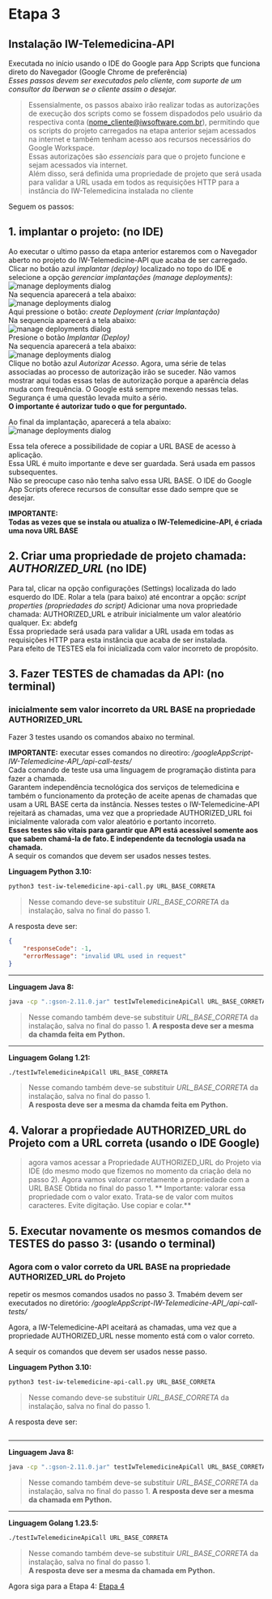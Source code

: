 # Etapa 3  
## Instalação IW-Telemedicina-API
  
Executada no início usando o IDE do Google para App Scripts que funciona direto do Navegador (Google Chrome de preferência)  
*Esses passos devem ser executados pelo cliente, com suporte de um consultor da Iberwan se o cliente assim o desejar.*
  
>Essensialmente, os passos abaixo irão realizar todas as autorizações de execução dos scripts como se fossem dispadodos pelo usuário da respectiva conta (<nome_cliente@iwsoftware.com.br>),
permitindo que os scripts do projeto carregados na etapa anterior sejam acessados na internet e também tenham acesso aos recursos necessários do Google Workspace.  
Essas autorizações são *essenciais* para que o projeto funcione e sejam acessados via internet.  
Além disso, será definida uma propriedade de projeto que será usada para validar a URL usada em todos as requisições HTTP
para a instância do IW-Telemedicina instalada no cliente  

Seguem os passos:  

## 1. **implantar o projeto:**  (no IDE)
Ao executar o ultimo passo da etapa anterior estaremos com o Navegador aberto no projeto do IW-Telemedicine-API que acaba de ser carregado.  
Clicar no botão azul *implantar (deploy)* localizado no topo do IDE e selecione a opção *gerenciar implantações (manage deployments)*:  
![manage deployments dialog](./Screenshot-gas-gerenciar-implantacao-0.png)  
Na sequencia aparecerá a tela abaixo:  
![manage deployments dialog](./Screenshot-gas-gerenciar-implantacao-1-criar-implantacao.png)  
Aqui pressione o botão: *create Deployment (criar Implantação)*  
Na sequencia aparecerá a tela abaixo:  
![manage deployments dialog](./Screenshot-gas-gerenciar-implantacao-2-implantar.png)  
Presione o botão *Implantar (Deploy)*  
Na sequencia aparecerá a tela abaixo:  
![manage deployments dialog](./Screenshot-gas-gerenciar-implantacao-3-autorizar-acesso.png)  
Clique no botão azul *Autorizar Acesso*.
Agora, uma série de telas associadas ao processo de autorização irão se suceder.
Não vamos mostrar aqui todas essas telas de autorização porque a aparência delas muda com frequência.
O Google está sempre mexendo nessas telas. Segurança é uma questão levada muito a sério.  
**O importante é autorizar tudo o que for perguntado.**  

Ao final da implantação, aparecerá a tela abaixo:  
![manage deployments dialog](./Screenshot-gas-gerenciar-implantacao-5-concluido.png)  

Essa tela oferece a possibilidade de copiar a URL BASE de acesso à aplicação.  
Essa URL é muito importante e deve ser guardada. Será usada em passos subsequentes.  
Não se preocupe caso não tenha salvo essa URL BASE. O IDE do Google App Scripts oferece recursos de consultar esse dado sempre que se desejar.   
  
**IMPORTANTE:**   
**Todas as vezes que se instala ou atualiza o IW-Telemedicine-API, é criada uma nova URL BASE**  

## 2. Criar uma propriedade de projeto chamada: *AUTHORIZED_URL* (no IDE)  
Para tal, clicar na opção configurações (Settings) localizada do lado esquerdo do IDE.
Rolar a tela (para baixo) até encontrar a opção: *script properties (propriedades do script)*
Adicionar uma nova propriedade chamada: AUTHORIZED_URL e atribuir inicialmente um valor aleatório qualquer. Ex: abdefg  
Essa propriedade será usada para validar a URL usada em todas as requisições HTTP para esta instância que acaba de ser instalada.  
Para efeito de TESTES ela foi inicializada com valor incorreto de propósito.

## 3. Fazer TESTES de chamadas da API: (no terminal)  
### inicialmente sem valor incorreto da URL BASE na propriedade AUTHORIZED_URL  

Fazer 3 testes usando os comandos abaixo no terminal.  
  
**IMPORTANTE:** executar esses comandos no direotiro: *<diretorio-temporario>/googleAppScript-IW-Telemedicine-API_<TAG>/api-call-tests/*   
Cada comando de teste usa uma linguagem de programação distinta para fazer a chamada.  
Garantem independência tecnológica dos serviços de telemedicina e também o funcionamento da proteção de aceite apenas de chamadas que usam
a URL BASE certa da instância.
Nesses testes o IW-Telemedicine-API rejeitará as chamadas, uma vez que a propriedade AUTHORIZED_URL foi inicialmente valorada com valor aleatório e portanto incorreto.  
**Esses testes são vitais para garantir que API está acessivel somente aos que sabem chamá-la de fato. E independente da tecnologia usada na chamada.**  
A sequir os comandos que devem ser usados nesses testes.  

**Linguagem Python 3.10:**  
```bash  
python3 test-iw-telemedicine-api-call.py URL_BASE_CORRETA
```  
>Nesse comando deve-se substituir *URL_BASE_CORRETA* da instalação, salva no final do passo 1.

A resposta deve ser:  
```json  
{
    "responseCode": -1,
    "errorMessage": "invalid URL used in request"
}
```

---  

**Linguagem Java 8:**  
```bash
java -cp ".:gson-2.11.0.jar" testIwTelemedicineApiCall URL_BASE_CORRETA 
```  
>Nesse comando também deve-se substituir *URL_BASE_CORRETA* da instalação, salva no final do passo 1.
**A resposta deve ser a mesma da chamda feita em Python.**  

---  

**Linguagem Golang 1.21:**  
```bash  
./testIwTelemedicineApiCall URL_BASE_CORRETA
```  
>Nesse comando também deve-se substituir *URL_BASE_CORRETA* da instalação, salva no final do passo 1.  
**A resposta deve ser a mesma da chamda feita em Python.**  

## 4. Valorar a propŕiedade AUTHORIZED_URL do Projeto com a URL correta (usando o IDE Google)
> agora vamos acessar a Propriedade AUTHORIZED_URL do Projeto via IDE (do mesmo modo que fizemos no momento da criação dela no passo 2).
Agora vamos valorar corretamente a propriedade com a URL BASE Obtida no final do passo 1.
** Importante: valorar essa propriedade com o valor exato. Trata-se de valor com muitos caracteres. Evite digitação. Use copiar e colar.**  
  
## 5. Executar novamente os mesmos comandos de TESTES do passo 3:  (usando o terminal)
### Agora com o valor correto da URL BASE na propriedade AUTHORIZED_URL do Projeto  

repetir os mesmos comandos usados no passo 3. Tmabém devem ser executados no diretório: *<diretorio-temporario>/googleAppScript-IW-Telemedicine-API_<TAG>/api-call-tests/*  

Agora, a IW-Telemedicine-API aceitará as chamadas, uma vez que a propriedade AUTHORIZED_URL nesse momento está com o valor correto.  

A sequir os comandos que devem ser usados nesse passo.  

**Linguagem Python 3.10:**  
```bash  
python3 test-iw-telemedicine-api-call.py URL_BASE_CORRETA
```  
>Nesse comando deve-se substituir *URL_BASE_CORRETA* da instalação, salva no final do passo 1.

A resposta deve ser:  
```json  

```

---  

**Linguagem Java 8:**  
```bash
java -cp ".:gson-2.11.0.jar" testIwTelemedicineApiCall URL_BASE_CORRETA 
```  
>Nesse comando também deve-se substituir *URL_BASE_CORRETA* da instalação, salva no final do passo 1.
**A resposta deve ser a mesma da chamada em Python.**  

---  

**Linguagem Golang 1.23.5:**  
```bash  
./testIwTelemedicineApiCall URL_BASE_CORRETA
```  
>Nesse comando também deve-se substituir *URL_BASE_CORRETA* da instalação, salva no final do passo 1.  
**A resposta deve ser a mesma da chamada em Python.**  


Agora siga para a Etapa 4: [Etapa 4](installing-iw-telemedicine-in-clients-iwcare-config-lang-pt.md)  

